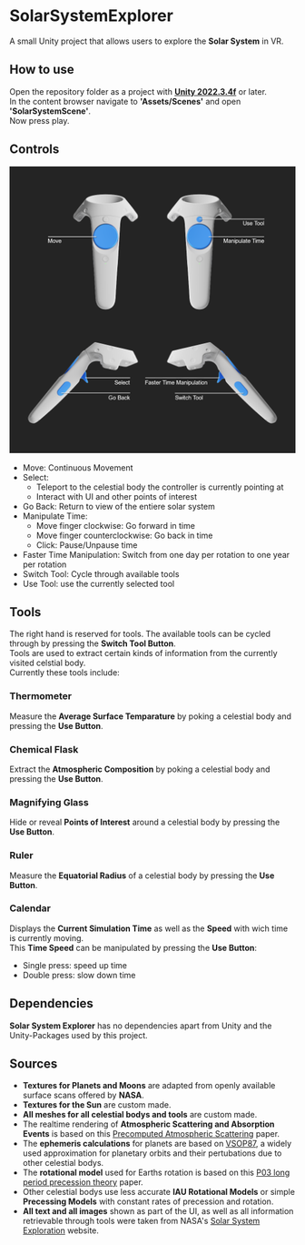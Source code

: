 # SolarSystemExplorer
A small Unity project that allows users to explore the **Solar System** in VR.

## How to use
Open the repository folder as a project with [**Unity 2022.3.4f**](https://unity.com/releases/editor/whats-new/2022.3.4) or later.  
In the content browser navigate to **'Assets/Scenes'** and open **'SolarSystemScene'**.  
Now press play.

## Controls
![Control Layout](pictures/Controls.png)
- Move: Continuous Movement
- Select:
    - Teleport to the celestial body the controller is currently pointing at
    - Interact with UI and other points of interest
- Go Back: Return to view of the entiere solar system
- Manipulate Time:
    - Move finger clockwise: Go forward in time
    - Move finger counterclockwise: Go back in time
    - Click: Pause/Unpause time
- Faster Time Manipulation: Switch from one day per rotation to one year per rotation
- Switch Tool: Cycle through available tools
- Use Tool: use the currently selected tool

## Tools
The right hand is reserved for tools. The available tools can be cycled through by pressing the **Switch Tool Button**.  
Tools are used to extract certain kinds of information from the currently visited celstial body.  
Currently these tools include:

### Thermometer
Measure the **Average Surface Temparature** by poking a celestial body and pressing the **Use Button**.

### Chemical Flask
Extract the **Atmospheric Composition** by poking a celestial body and pressing the **Use Button**.

### Magnifying Glass
Hide or reveal **Points of Interest** around a celestial body by pressing the **Use Button**.

### Ruler
Measure the **Equatorial Radius** of a celestial body by pressing the **Use Button**.

### Calendar
Displays the **Current Simulation Time** as well as the **Speed** with wich time is currently moving.  
This **Time Speed** can be manipulated by pressing the **Use Button**:
- Single press: speed up time
- Double press: slow down time

## Dependencies
**Solar System Explorer** has no dependencies apart from Unity and the Unity-Packages used by this project.

## Sources
- **Textures for Planets and Moons** are adapted from openly available surface scans offered by **NASA**.
- **Textures for the Sun** are custom made.
- **All meshes for all celestial bodys and tools** are custom made.
- The realtime rendering of **Atmospheric Scattering and Absorption Events** is based on this
 [Precomputed Atmospheric Scattering](https://inria.hal.science/inria-00288758/en) paper.
- The **ephemeris calculations** for planets are based on [VSOP87](https://github.com/ctdk/vsop87), a widely used approximation for planetary orbits and their pertubations due to other celestial bodys.
- The **rotational model** used for Earths rotation is based on this [P03 long period precession theory](https://www.aanda.org/articles/aa/abs/2005/10/aa1908/aa1908.html) paper.
- Other celestial bodys use less accurate **IAU Rotational Models** or simple **Precessing Models** with constant rates of precession and rotation.
- **All text and all images** shown as part of the UI, as well as all information retrievable through tools were taken from NASA's [Solar System Exploration](https://solarsystem.nasa.gov/) website.